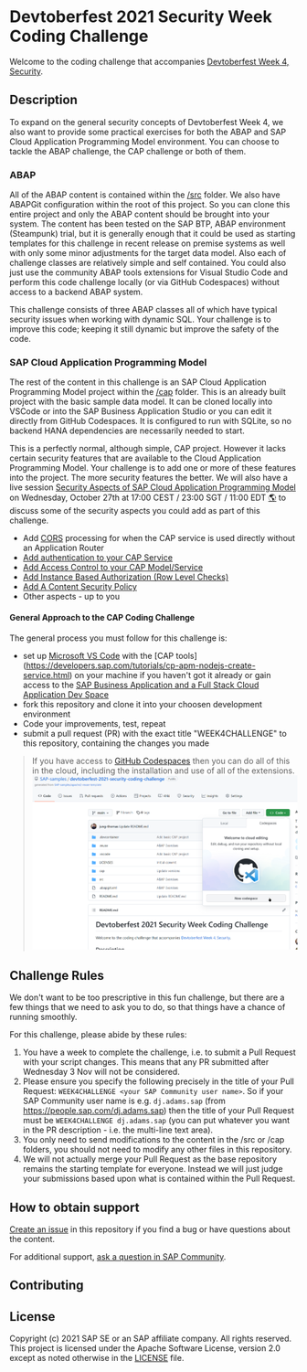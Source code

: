 # Devtoberfest 2021 Security Week Coding Challenge

Welcome to the coding challenge that accompanies [Devtoberfest Week 4, Security](https://github.com/SAP-samples/devtoberfest-2021/blob/main/topics/Week4_Security/README.md).

## Description

To expand on the general security concepts of Devtoberfest Week 4, we also want to provide some practical exercises for both the ABAP and SAP Cloud Application Programming Model environment. You can choose to tackle the ABAP challenge, the CAP challenge or both of them.

### ABAP

All of the ABAP content is contained within the [/src](./src/) folder. We also have ABAPGit configuration within the root of this project. So you can clone this entire project and only the ABAP content should be brought into your system. The content has been tested on the SAP BTP, ABAP environment (Steampunk) trial, but it is generally enough that it could be used as starting templates for this challenge in recent release on premise systems as well with only some minor adjustments for the target data model.  Also each of challenge classes are relatively simple and self contained.  You could also just use the community ABAP tools extensions for Visual Studio Code and perform this code challenge locally (or via GitHub Codespaces) without access to a backend ABAP system.

This challenge consists of three ABAP classes all of which have typical security issues when working with dynamic SQL. Your challenge is to improve this code; keeping it still dynamic but improve the safety of the code. 

### SAP Cloud Application Programming Model

The rest of the content in this challenge is an SAP Cloud Application Programming Model project within the [/cap](./cap/) folder. This is an already built project with the basic sample data model. It can be cloned locally into VSCode or into the SAP Business Application Studio or you can edit it directly from GitHub Codespaces. It is configured to run with SQLite, so no backend HANA dependencies are necessarily needed to start.

This is a perfectly normal, although simple, CAP project. However it lacks certain security features that are available to the Cloud Application Programming Model. Your challenge is to add one or more of these features into the project. The more security features the better.  We will also have a live session [Security Aspects of SAP Cloud Application Programming Model](https://www.youtube.com/watch?v=jQYMeN3jeOU) on Wednesday, October 27th at 17:00 CEST / 23:00 SGT / 11:00 EDT [🌎](https://www.timeanddate.com/worldclock/converter.html?iso=20211027T150000&p1=37&p2=198&p3=438&p4=240&p5=tz_sgt) to discuss some of the security aspects you could add as part of this challenge.

- Add [CORS](https://developer.mozilla.org/de/docs/Web/HTTP/CORS) processing for when the CAP service is used directly without an Application Router
- [Add authentication to your CAP Service](https://cap.cloud.sap/docs/node.js/authentication) 
- [Add Access Control to your CAP Model/Service](https://cap.cloud.sap/docs/guides/authorization#restrictions)
- [Add Instance Based Authorization (Row Level Checks)](https://cap.cloud.sap/docs/guides/authorization#instance-based-auth)
- [Add A Content Security Policy](https://cap.cloud.sap/docs/node.js/best-practices#content-security-policy-csp)
- Other aspects - up to you

#### General Approach to the CAP Coding Challenge

The general process you must follow for this challenge is:

* set up [Microsoft VS Code](https://code.visualstudio.com/download) with the [CAP tools] (https://developers.sap.com/tutorials/cp-apm-nodejs-create-service.html) on your machine if you haven't got it already or gain access to the [SAP Business Application and a Full Stack Cloud Application Dev Space](https://developers.sap.com/tutorials/hana-cloud-cap-create-project.html)
* fork this repository and clone it into your choosen development environment
* Code your improvements, test, repeat
* submit a pull request (PR) with the exact title "WEEK4CHALLENGE" to this repository, containing the changes you made

> If you have access to [GitHub Codespaces](https://github.com/features/codespaces) then you can do all of this in the cloud, including the installation and use of all of the extensions.
> ![opening repository in GitHub Codespaces](images/repo-in-codespaces.png)

## Challenge Rules

We don't want to be too prescriptive in this fun challenge, but there are a few things that we need to ask you to do, so that things have a chance of running smoothly.

For this challenge, please abide by these rules:

1. You have a week to complete the challenge, i.e. to submit a Pull Request with your script changes.  This means that any PR submitted after Wednesday 3 Nov will not be considered.
1. Please ensure you specify the following precisely in the title of your Pull Request: `WEEK4CHALLENGE <your SAP Community user name>`. So if your SAP Community user name is e.g. `dj.adams.sap` (from https://people.sap.com/dj.adams.sap) then the title of your Pull Request must be `WEEK4CHALLENGE dj.adams.sap` (you can put whatever you want in the PR description - i.e. the multi-line text area).
1. You only need to send modifications to the content in the /src or /cap folders, you should not need to modify any other files in this repository.
1. We will not actually merge your Pull Request as the base repository remains the starting template for everyone. Instead we will just judge your submissions based upon what is contained within the Pull Request.

## How to obtain support

[Create an issue](https://github.com/SAP-samples/devtoberfest-2021/issues/new?assignees=jung-thomas&labels=week4-security&template=about-week-4--security--content.md&title=) in this repository if you find a bug or have questions about the content.
 
For additional support, [ask a question in SAP Community](https://answers.sap.com/questions/ask.html).

## Contributing

## License
Copyright (c) 2021 SAP SE or an SAP affiliate company. All rights reserved. This project is licensed under the Apache Software License, version 2.0 except as noted otherwise in the [LICENSE](LICENSES/Apache-2.0.txt) file.
